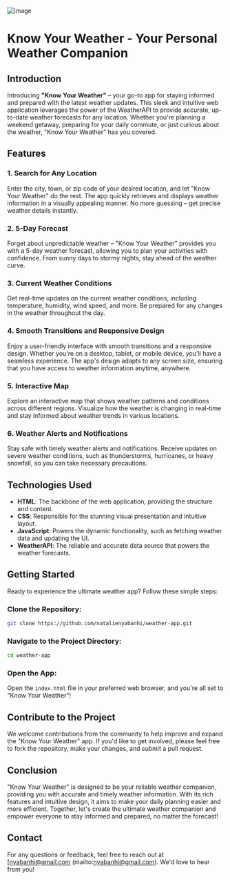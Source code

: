 ![image](https://github.com/user-attachments/assets/cd42bac6-010e-432d-a8f8-061ab7a96f79)

# Know Your Weather - Your Personal Weather Companion

## Introduction
Introducing **"Know Your Weather"** – your go-to app for staying informed and prepared with the latest weather updates. This sleek and intuitive web application leverages the power of the WeatherAPI to provide accurate, up-to-date weather forecasts for any location. Whether you're planning a weekend getaway, preparing for your daily commute, or just curious about the weather, "Know Your Weather" has you covered.

## Features

### 1. Search for Any Location
Enter the city, town, or zip code of your desired location, and let "Know Your Weather" do the rest. The app quickly retrieves and displays weather information in a visually appealing manner. No more guessing – get precise weather details instantly.

### 2. 5-Day Forecast
Forget about unpredictable weather – "Know Your Weather" provides you with a 5-day weather forecast, allowing you to plan your activities with confidence. From sunny days to stormy nights, stay ahead of the weather curve.

### 3. Current Weather Conditions
Get real-time updates on the current weather conditions, including temperature, humidity, wind speed, and more. Be prepared for any changes in the weather throughout the day.

### 4. Smooth Transitions and Responsive Design
Enjoy a user-friendly interface with smooth transitions and a responsive design. Whether you're on a desktop, tablet, or mobile device, you'll have a seamless experience. The app's design adapts to any screen size, ensuring that you have access to weather information anytime, anywhere.

### 5. Interactive Map
Explore an interactive map that shows weather patterns and conditions across different regions. Visualize how the weather is changing in real-time and stay informed about weather trends in various locations.

### 6. Weather Alerts and Notifications
Stay safe with timely weather alerts and notifications. Receive updates on severe weather conditions, such as thunderstorms, hurricanes, or heavy snowfall, so you can take necessary precautions.

## Technologies Used

- **HTML**: The backbone of the web application, providing the structure and content.
- **CSS**: Responsible for the stunning visual presentation and intuitive layout.
- **JavaScript**: Powers the dynamic functionality, such as fetching weather data and updating the UI.
- **WeatherAPI**: The reliable and accurate data source that powers the weather forecasts.

## Getting Started
Ready to experience the ultimate weather app? Follow these simple steps:

### Clone the Repository:
```bash
git clone https://github.com/natalienyabanhi/weather-app.git
```

### Navigate to the Project Directory:
```bash
cd weather-app
```

### Open the App:
Open the `index.html` file in your preferred web browser, and you're all set to "Know Your Weather"!

## Contribute to the Project
We welcome contributions from the community to help improve and expand the "Know Your Weather" app. If you'd like to get involved, please feel free to fork the repository, make your changes, and submit a pull request.

## Conclusion
"Know Your Weather" is designed to be your reliable weather companion, providing you with accurate and timely weather information. With its rich features and intuitive design, it aims to make your daily planning easier and more efficient. Together, let's create the ultimate weather companion and empower everyone to stay informed and prepared, no matter the forecast!

## Contact
For any questions or feedback, feel free to reach out at [nyabanhi@gmail.com (mailto:nyabanhi@gmail.com). We'd love to hear from you!
